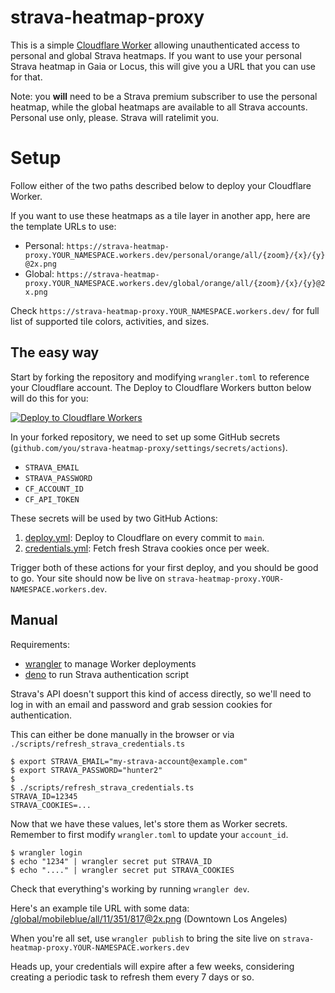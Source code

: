 # strava-heatmap-proxy

This is a simple [Cloudflare Worker](https://workers.dev) allowing
unauthenticated access to personal and global Strava heatmaps. If you want to
use your personal Strava heatmap in Gaia or Locus, this will give you a URL
that you can use for that.

Note: you **will** need to be a Strava premium subscriber to use the personal
heatmap, while the global heatmaps are available to all Strava accounts. Personal
use only, please. Strava will ratelimit you.

# Setup

Follow either of the two paths described below to deploy your Cloudflare
Worker.

If you want to use these heatmaps as a tile layer in another app, here are the
template URLs to use:

- Personal: `https://strava-heatmap-proxy.YOUR_NAMESPACE.workers.dev/personal/orange/all/{zoom}/{x}/{y}@2x.png`
- Global: `https://strava-heatmap-proxy.YOUR_NAMESPACE.workers.dev/global/orange/all/{zoom}/{x}/{y}@2x.png`

Check `https://strava-heatmap-proxy.YOUR_NAMESPACE.workers.dev/` for full list
of supported tile colors, activities, and sizes.

## The easy way

Start by forking the repository and modifying `wrangler.toml` to reference your
Cloudflare account. The Deploy to Cloudflare Workers button below will do this
for you:

[![Deploy to Cloudflare Workers](https://deploy.workers.cloudflare.com/button)](https://deploy.workers.cloudflare.com/?url=https://github.com/erik/strava-heatmap-proxy)

In your forked repository, we need to set up some GitHub secrets
(`github.com/you/strava-heatmap-proxy/settings/secrets/actions`).

- `STRAVA_EMAIL`
- `STRAVA_PASSWORD`
- `CF_ACCOUNT_ID`
- `CF_API_TOKEN`

These secrets will be used by two GitHub Actions:

1. [deploy.yml](.github/workflows/deploy.yml): Deploy to Cloudflare on every
   commit to `main`.
2. [credentials.yml](.github/workflows/credentials.yml): Fetch fresh Strava
   cookies once per week.

Trigger both of these actions for your first deploy, and you should be good to
go. Your site should now be live on
`strava-heatmap-proxy.YOUR-NAMESPACE.workers.dev`.

## Manual

Requirements:

  - [wrangler](https://github.com/cloudflare/wrangler) to manage Worker deployments
  - [deno](https://deno.land) to run Strava authentication script

Strava's API doesn't support this kind of access directly, so we'll need to
log in with an email and password and grab session cookies for
authentication.

This can either be done manually in the browser or via
`./scripts/refresh_strava_credentials.ts`

``` console
$ export STRAVA_EMAIL="my-strava-account@example.com"
$ export STRAVA_PASSWORD="hunter2"
$
$ ./scripts/refresh_strava_credentials.ts
STRAVA_ID=12345
STRAVA_COOKIES=...
```

Now that we have these values, let's store them as Worker secrets.
Remember to first modify `wrangler.toml` to update your `account_id`.

``` console
$ wrangler login
$ echo "1234" | wrangler secret put STRAVA_ID
$ echo "...." | wrangler secret put STRAVA_COOKIES
```

Check that everything's working by running `wrangler dev`.

Here's an example tile URL with some data:
[/global/mobileblue/all/11/351/817@2x.png](http://127.0.0.1:8787/global/mobileblue/all/11/351/817@2x.png)
(Downtown Los Angeles)

When you're all set, use `wrangler publish` to bring the site live on
`strava-heatmap-proxy.YOUR-NAMESPACE.workers.dev`

Heads up, your credentials will expire after a few weeks, considering creating
a periodic task to refresh them every 7 days or so.
